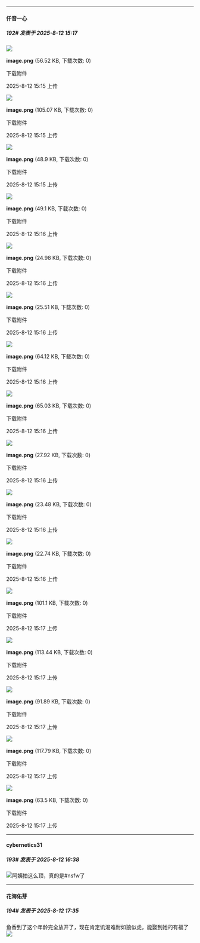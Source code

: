 ﻿
*****

####  仟音一心  
##### 192#       发表于 2025-8-12 15:17

<img src="https://img.stage1st.com/forum/202508/12/151545smqbs6cll4lbllq7.png" referrerpolicy="no-referrer">

<strong>image.png</strong> (56.52 KB, 下载次数: 0)

下载附件

2025-8-12 15:15 上传

<img src="https://img.stage1st.com/forum/202508/12/151552bh1zhvrnbzilv5pz.png" referrerpolicy="no-referrer">

<strong>image.png</strong> (105.07 KB, 下载次数: 0)

下载附件

2025-8-12 15:15 上传

<img src="https://img.stage1st.com/forum/202508/12/151557qkaotptomrlaar0g.png" referrerpolicy="no-referrer">

<strong>image.png</strong> (48.9 KB, 下载次数: 0)

下载附件

2025-8-12 15:15 上传

<img src="https://img.stage1st.com/forum/202508/12/151603ezusavvj9ivg2uht.png" referrerpolicy="no-referrer">

<strong>image.png</strong> (49.1 KB, 下载次数: 0)

下载附件

2025-8-12 15:16 上传

<img src="https://img.stage1st.com/forum/202508/12/151638wjij95xfmn7mdmz4.png" referrerpolicy="no-referrer">

<strong>image.png</strong> (24.98 KB, 下载次数: 0)

下载附件

2025-8-12 15:16 上传

<img src="https://img.stage1st.com/forum/202508/12/151650s6ibx7tety5yb5yi.png" referrerpolicy="no-referrer">

<strong>image.png</strong> (25.51 KB, 下载次数: 0)

下载附件

2025-8-12 15:16 上传

<img src="https://img.stage1st.com/forum/202508/12/151609d82dj8nwt27t773l.png" referrerpolicy="no-referrer">

<strong>image.png</strong> (64.12 KB, 下载次数: 0)

下载附件

2025-8-12 15:16 上传

<img src="https://img.stage1st.com/forum/202508/12/151628scgdwaw4ng3png3z.png" referrerpolicy="no-referrer">

<strong>image.png</strong> (65.03 KB, 下载次数: 0)

下载附件

2025-8-12 15:16 上传

<img src="https://img.stage1st.com/forum/202508/12/151633kfl2pny6y46l8qpl.png" referrerpolicy="no-referrer">

<strong>image.png</strong> (27.92 KB, 下载次数: 0)

下载附件

2025-8-12 15:16 上传

<img src="https://img.stage1st.com/forum/202508/12/151644rojt9oqokxporxxo.png" referrerpolicy="no-referrer">

<strong>image.png</strong> (23.48 KB, 下载次数: 0)

下载附件

2025-8-12 15:16 上传

<img src="https://img.stage1st.com/forum/202508/12/151659ftd3dkkp9u9v6bmp.png" referrerpolicy="no-referrer">

<strong>image.png</strong> (22.74 KB, 下载次数: 0)

下载附件

2025-8-12 15:16 上传

<img src="https://img.stage1st.com/forum/202508/12/151707ot0r7f0x31ccctca.png" referrerpolicy="no-referrer">

<strong>image.png</strong> (101.1 KB, 下载次数: 0)

下载附件

2025-8-12 15:17 上传

<img src="https://img.stage1st.com/forum/202508/12/151735gtt124k1gsstmt1t.png" referrerpolicy="no-referrer">

<strong>image.png</strong> (113.44 KB, 下载次数: 0)

下载附件

2025-8-12 15:17 上传

<img src="https://img.stage1st.com/forum/202508/12/151728aewxx8w1xdwaql81.png" referrerpolicy="no-referrer">

<strong>image.png</strong> (91.89 KB, 下载次数: 0)

下载附件

2025-8-12 15:17 上传

<img src="https://img.stage1st.com/forum/202508/12/151722mucq00hg0ucuu0a7.png" referrerpolicy="no-referrer">

<strong>image.png</strong> (117.79 KB, 下载次数: 0)

下载附件

2025-8-12 15:17 上传

<img src="https://img.stage1st.com/forum/202508/12/151712q070vfldydmvgrcb.png" referrerpolicy="no-referrer">

<strong>image.png</strong> (63.5 KB, 下载次数: 0)

下载附件

2025-8-12 15:17 上传


*****

####  cybernetics31  
##### 193#       发表于 2025-8-12 16:38

<img src="https://static.stage1st.com/image/smiley/face2017/022.png" referrerpolicy="no-referrer">阿姨拍这么顶，真的是#nsfw了


*****

####  花海佑芽  
##### 194#       发表于 2025-8-12 17:35

鱼香到了这个年龄完全放开了，现在肯定饥渴难耐如狼似虎，能娶到她的有福了<img src="https://static.stage1st.com/image/smiley/face2017/053.png" referrerpolicy="no-referrer">

